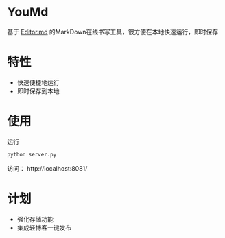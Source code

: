 # YouMd
基于 [Editor.md](https://github.com/pandao/editor.md) 的MarkDown在线书写工具，很方便在本地快速运行，即时保存

# 特性
* 快速便捷地运行
* 即时保存到本地

# 使用
运行
```python
python server.py
```
访问：
http://localhost:8081/

# 计划
* 强化存储功能
* 集成轻博客一键发布

